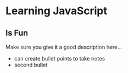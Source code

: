 # Learning JavaScript
## Is Fun

Make sure you give it a good description here...

* can create bullet points to take notes
* second bullet